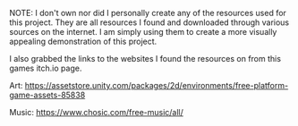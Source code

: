 NOTE: 
I don't own nor did I personally create any of the resources used for this project. 
They are all resources I found and downloaded through various sources on the internet. 
I am simply using them to create a more visually appealing demonstration of this project.

I also grabbed the links to the websites I found the resources on from this games itch.io page.

Art: https://assetstore.unity.com/packages/2d/environments/free-platform-game-assets-85838

Music: https://www.chosic.com/free-music/all/
